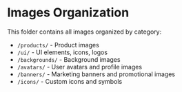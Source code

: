 
# Images Organization

This folder contains all images organized by category:

- `/products/` - Product images
- `/ui/` - UI elements, icons, logos
- `/backgrounds/` - Background images
- `/avatars/` - User avatars and profile images
- `/banners/` - Marketing banners and promotional images
- `/icons/` - Custom icons and symbols
